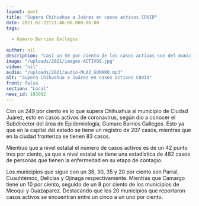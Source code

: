 ```yaml
---
layout: post
title: "Supera Chihuahua a Juárez en casos activos COVID"
date: 2021-02-22T21:46:00.000-06:00
tags:
  
  - Gumaro Barrios Gallegos
  
author: nil
description: "Casi un 50 por ciento de los casos activos son del municipio de Chihuahua."
image: "/uploads/2021/images-ACTIVOS.jpg"
video: "nil"
audio: "/uploads/2021/audio-ML02_GUMARO.mp3"
alt: "Supera Chihuahua a Juárez en casos activos COVID"
front: false
section: "Local"
news_id: 183092
---
```


Con un 249 por ciento es lo que supera Chihuahua al municipio de Ciudad Juárez, esto en casos activos de coronavirus, según dio a conocer el Subdirector del área de Epidemiología, Gumaro Barrios Gallegos. Esto ya que en la capital del estado se tiene un registro de 207 casos, mientras que en la ciudad fronteriza se tienen 83 casos.

Mientras que a nivel estatal el número de casos activos es de un 42 punto tres por ciento, ya que a nivel estatal se tiene una estadística de 482 casos de personas que tienen la enfermedad en su etapa de contagio. 

Los municipios que sigue con un 38, 30, 35 y 20 por ciento son Parral, Cuauhtémoc, Delicias y Ojinaga respectivamente. Mientras que Camargo tiene un 10 por ciento, seguido de un 8 por ciento de los municipios de Meoqui y Guazaparez. Destacando que los 20 municipios que reportaron casos activos se encuentran entre un cinco a un uno por ciento.
